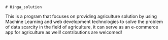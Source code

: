                                                                                             # Hinga_solution
This is a program that focuses on providing agriculture solution by using Machine Learning and web development technologies to solve the problem of data scarcity in the field of agriculture, it can serve as an e-commerce app for agriculture as well! contributions are welcomed!
